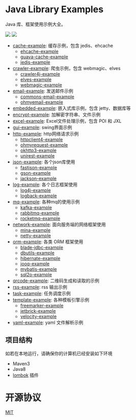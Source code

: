 # Java Library Examples

Java 库、框架使用示例大全。

![](https://img.shields.io/travis/biezhi/java-library-examples.svg)
![](https://img.shields.io/badge/license-MIT-FF0080.svg)

- [cache-example](https://github.com/biezhi/java-library-examples/tree/master/cache-example): 缓存示例，包含 jedis、ehcache
    - [ehcache-example](https://github.com/biezhi/java-library-examples/blob/master/cache-example/ehcache-example)
    - [guava-cache-example](https://github.com/biezhi/java-library-examples/blob/master/cache-example/guava-cache-example)
    - [jedis-example](https://github.com/biezhi/java-library-examples/blob/master/cache-example/jedis-example)
- [crawler-example](https://github.com/biezhi/java-library-examples/blob/master/crawler-example): 爬虫示例，包含 webmagic、elves
    - [crawler4j-example](https://github.com/biezhi/java-library-examples/blob/master/crawler-example/crawler4j-example)
    - [elves-example](https://github.com/biezhi/java-library-examples/blob/master/crawler-example/elves-example)
    - [webmagic-example](https://github.com/biezhi/java-library-examples/blob/master/crawler-example/webmagic-example)
- [email-example](https://github.com/biezhi/java-library-examples/tree/master/email-example): 发送邮件示例
    - [commons-email-example](https://github.com/biezhi/java-library-examples/blob/master/email-example/commons-email-example)
    - [ohmyemail-example](https://github.com/biezhi/java-library-examples/blob/master/email-example/ohmyemail-example)
- [embedded-example](https://github.com/biezhi/java-library-examples/blob/master/embedded-example): 嵌入式库示例，包含 jetty、数据库等
- [encrypt-example](https://github.com/biezhi/java-library-examples/blob/master/encrypt-example): 加解密字符串、文件示例
- [excel-example](https://github.com/biezhi/java-library-examples/blob/master/excel-example): Excel文件处理示例，包含 POI 和 JXL
- [gui-example](https://github.com/biezhi/java-library-examples/blob/master/gui-example): swing界面示例
- [http-example](https://github.com/biezhi/java-library-examples/blob/master/http-example): http网络请求示例
    - [httpclient4-example](https://github.com/biezhi/java-library-examples/blob/master/http-example/httpclient4-example)
    - [ohmyrequest-example](https://github.com/biezhi/java-library-examples/blob/master/http-example/ohmyrequest-example)
    - [okhttp3-example](https://github.com/biezhi/java-library-examples/blob/master/http-example/okhttp3-example)
    - [unirest-example](https://github.com/biezhi/java-library-examples/blob/master/http-example/unirest-example)
- [json-example](https://github.com/biezhi/java-library-examples/blob/master/json-example): 各个json库使用
    - [fastjson-example](https://github.com/biezhi/java-library-examples/blob/master/json-example/fastjson-example)
    - [gson-example](https://github.com/biezhi/java-library-examples/blob/master/json-example/gson-example)
    - [jackson-example](https://github.com/biezhi/java-library-examples/blob/master/json-example/jackson-example)
- [log-example](https://github.com/biezhi/java-library-examples/blob/master/log-example): 各个日志框架使用
    - [log4j-example](https://github.com/biezhi/java-library-examples/blob/master/log-example/log4j-example)
    - [logback-example](https://github.com/biezhi/java-library-examples/blob/master/log-example/logback-example)
- [mq-example](https://github.com/biezhi/java-library-examples/blob/master/mq-example): 各种mq的使用示例
    - [kafka-example](https://github.com/biezhi/java-library-examples/blob/master/mq-example/kafka-example)
    - [rabbitmq-example](https://github.com/biezhi/java-library-examples/blob/master/mq-example/rabbitmq-example)
    - [rocketmq-example](https://github.com/biezhi/java-library-examples/blob/master/mq-example/rocketmq-example)
- [network-example](https://github.com/biezhi/java-library-examples/blob/master/network-example): 面向服务端的网络框架使用
    - [mina-example](https://github.com/biezhi/java-library-examples/blob/master/network-example/mina-example)
    - [netty-example](https://github.com/biezhi/java-library-examples/blob/master/network-example/netty-example)
- [orm-example](https://github.com/biezhi/java-library-examples/blob/master/orm-example): 各类 ORM 框架使用
    - [blade-jdbc-example](https://github.com/biezhi/java-library-examples/blob/master/orm-example/blade-jdbc-example)
    - [dbutils-example](https://github.com/biezhi/java-library-examples/blob/master/orm-example/dbutils-example)
    - [hibernate-example](https://github.com/biezhi/java-library-examples/blob/master/orm-example/hibernate-example)
    - [jooq-example](https://github.com/biezhi/java-library-examples/blob/master/orm-example/jooq-example)
    - [mybatis-example](https://github.com/biezhi/java-library-examples/blob/master/orm-example/mybatis-example)
    - [sql2o-example](https://github.com/biezhi/java-library-examples/blob/master/orm-example/sql2o-example)
- [qrcode-example](https://github.com/biezhi/java-library-examples/blob/master/qrcode-example): 二维码生成和读取的示例
- [rss-example](https://github.com/biezhi/java-library-examples/blob/master/rss-example): rss 输出示例
- [task-example](https://github.com/biezhi/java-library-examples/blob/master/task-example): 任务调度示例
- [template-example](https://github.com/biezhi/java-library-examples/blob/master/template-example): 各种模板引擎示例
    - [freemarker-example](https://github.com/biezhi/java-library-examples/blob/master/template-example/freemarker-example)
    - [jetbrick-example](https://github.com/biezhi/java-library-examples/blob/master/template-example/jetbrick-example)
    - [velocity-example](https://github.com/biezhi/java-library-examples/blob/master/template-example/velocity-example)
- [yaml-example](https://github.com/biezhi/java-library-examples/blob/master/yaml-example): yaml 文件解析示例

## 项目结构

如若在本地运行，请确保你的计算机已经安装如下环境

- Maven3
- Java8
- [lombok](https://projectlombok.org/) 插件

# 开源协议

[MIT](LICENSE)